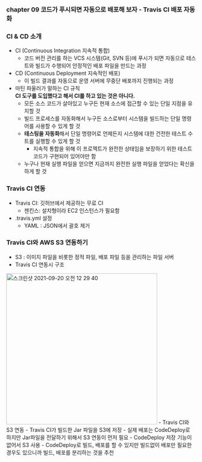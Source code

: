 ### chapter 09 코드가 푸시되면 자동으로 배포해 보자 - Travis CI 배포 자동화 

### CI & CD 소개
- CI (Continuous Integration 지속적 통합)
  - 코드 버전 관리를 하는 VCS 시스템(Git, SVN 등)에 푸시가 되면 자동으로 테스트와 빌드가 수행되어 안정적인 배포 파일을 만드는 과정  
- CD (Continuous Deployment 지속적인 배포)  
  - 이 빌드 결과를 자동으로 운영 서버에 무중단 배포까지 진행되는 과정
- 마틴 파울러가 말하는 CI 규칙  
  **CI 도구를 도입했다고 해서 CI를 하고 있는 것은 아니다.**
    - 모든 소스 코드가 살아있고 누구든 현재 소스에 접근할 수 있는 단일 지점을 유지할 것  
    - 빌드 프로세스를 자동화해서 누구든 소스로부터 시스템을 빌드하는 단일 명령어를 사용할 수 있게 할 것 
    - **테스팅을 자동화**해서 단일 명령어로 언제든지 시스템에 대한 건전한 테스트 수트를 실행할 수 있게 할 것  
      - 지속적 통합을 위해 이 프로젝트가 완전한 상태임을 보장하기 위한 테스트 코드가 구현되어 있어야만 함
    - 누구나 현재 실행 파일을 얻으면 지금까지 완전한 실행 파일을 얻었다는 확신을 하게 할 것  

### Travis CI 연동
- Travis CI: 깃허브에서 제공하는 무료 CI
  - 젠킨스: 설치형이라 EC2 인스턴스가 필요함 
- .travis.yml 설정
  - YAML : JSON에서 괄호 제거 

### Travis CI와 AWS S3 연동하기
- S3 : 이미지 파일을 비롯한 정적 파일, 배포 파일 등을 관리하는 파일 서버  
- Travis CI 연동시 구조  
<img width="400" alt="스크린샷 2021-09-20 오전 12 29 40" src="https://user-images.githubusercontent.com/45681372/133933419-2f992ca1-7ba9-4c3c-83cf-d4234226874c.png">
- Travis CI와 S3 연동
  - Travis CI가 빌드한 Jar 파일을 S3에 저장
     - 실제 배포는 CodeDeploy로 하지만 Jar파일을 전달하기 위해서 S3 연동이 먼저 필요
       - CodeDeploy 저장 기능이 없어서 S3 사용
         - CodeDeploy로 빌드, 배포를 할 수 있지만 빌드없이 배포만 필요한 경우도 있으니까 빌드, 배포를 분리하는 것을 추천





